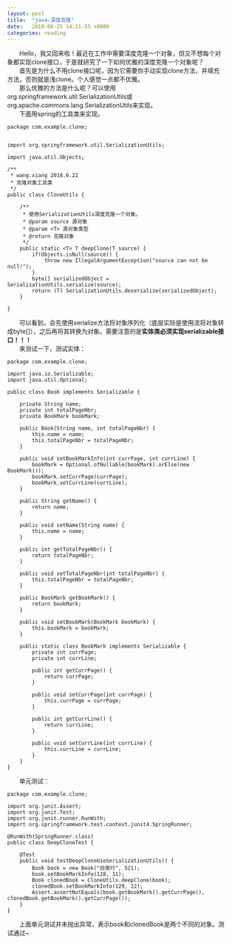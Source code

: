 ```yaml
---
layout: post
title:  "java-深度克隆"
date:   2018-06-25 14:21:55 +0800
categories: reading
---
```

&emsp;&emsp;Hello，我又回来啦！最近在工作中需要深度克隆一个对象，但又不想每个对象都实现clone接口，于是就研究了一下如何优雅的深度克隆一个对象呢？    
&emsp;&emsp;首先是为什么不用clone接口呢，因为它需要你手动实现clone方法，并填充方法，否则就是浅clone。个人感觉一点都不优雅。  
&emsp;&emsp;那么优雅的方法是什么呢？可以使用org.springframework.util.SerializationUtils或org.apache.commons.lang.SerializationUtils来实现。  
&emsp;&emsp;下面用spring的工具类来实现。  
	
	package com.example.clone;
	
	
	import org.springframework.util.SerializationUtils;
	
	import java.util.Objects;
	
	/**
	 * wang.xiang 2018.6.22
	 * 克隆对象工具类
	 */
	public class CloneUtils {
	
	    /**
	     * 使用SerializationUtils深度克隆一个对象。
	     * @param source 源对象
	     * @param <T> 源对象类型
	     * @return 克隆对象
	     */
	    public static <T> T deepClone(T source) {
	        if(Objects.isNull(source)) {
	            throw new IllegalArgumentException("source can not be null!");
	        }
	        byte[] serializedObject = SerializationUtils.serialize(source);
	        return (T) SerializationUtils.deserialize(serializedObject);
	    }
	
	}
  
&emsp;&emsp;可以看到，会先使用serialize方法将对象序列化（底层实际是使用流将对象转成byte[]），之后再将其转换为对象。需要注意的是**实体类必须实现serializable接口！！！**  
&emsp;&emsp;来测试一下，测试实体：  

	package com.example.clone;
	
	import java.io.Serializable;
	import java.util.Optional;
	
	public class Book implements Serializable {
	
	    private String name;
	    private int totalPageNbr;
	    private BookMark bookMark;
	
	    public Book(String name, int totalPageNbr) {
	        this.name = name;
	        this.totalPageNbr = totalPageNbr;
	    }
	
	    public void setBookMarkInfo(int currPage, int currLine) {
	        bookMark = Optional.ofNullable(bookMark).orElse(new BookMark());
	        bookMark.setCurrPage(currPage);
	        bookMark.setCurrLine(currLine);
	    }
	
	    public String getName() {
	        return name;
	    }
	
	    public void setName(String name) {
	        this.name = name;
	    }
	
	    public int getTotalPageNbr() {
	        return totalPageNbr;
	    }
	
	    public void setTotalPageNbr(int totalPageNbr) {
	        this.totalPageNbr = totalPageNbr;
	    }
	
	    public BookMark getBookMark() {
	        return bookMark;
	    }
	
	    public void setBookMark(BookMark bookMark) {
	        this.bookMark = bookMark;
	    }
	
	    public static class BookMark implements Serializable {
	        private int currPage;
	        private int currLine;
	
	        public int getCurrPage() {
	            return currPage;
	        }
	
	        public void setCurrPage(int currPage) {
	            this.currPage = currPage;
	        }
	
	        public int getCurrLine() {
	            return currLine;
	        }
	
	        public void setCurrLine(int currLine) {
	            this.currLine = currLine;
	        }
	    }
	}
	
&emsp;&emsp;单元测试：  
	
	package com.example.clone;
	
	import org.junit.Assert;
	import org.junit.Test;
	import org.junit.runner.RunWith;
	import org.springframework.test.context.junit4.SpringRunner;
	
	@RunWith(SpringRunner.class)
	public class DeepCloneTest {
	
	    @Test
	    public void testDeepCloneUseSerializationUtils() {
	        Book book = new Book("白夜行", 521);
	        book.setBookMarkInfo(128, 11);
	        Book clonedBook = CloneUtils.deepClone(book);
	        clonedBook.setBookMarkInfo(129, 22);
	        Assert.assertNotEquals(book.getBookMark().getCurrPage(), clonedBook.getBookMark().getCurrPage());
	    }
	}
        
&emsp;&emsp;上面单元测试并未抛出异常，表示book和clonedBook是两个不同的对象。测试通过~

[jekyll-docs]: https://jekyllrb.com/docs/home
[jekyll-gh]:   https://github.com/jekyll/jekyll
[jekyll-talk]: https://talk.jekyllrb.com/
